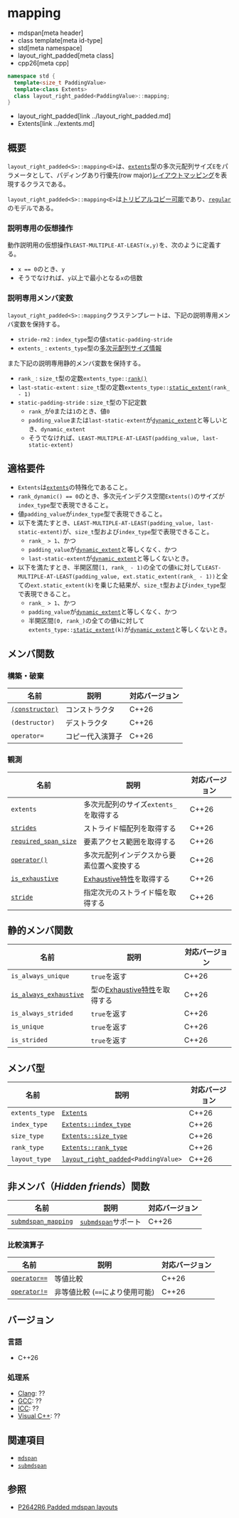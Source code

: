 # mapping
* mdspan[meta header]
* class template[meta id-type]
* std[meta namespace]
* layout_right_padded[meta class]
* cpp26[meta cpp]

```cpp
namespace std {
  template<size_t PaddingValue>
  template<class Extents>
  class layout_right_padded<PaddingValue>::mapping;
}
```
* layout_right_padded[link ../layout_right_padded.md]
* Extents[link ../extents.md]

## 概要
`layout_right_padded<S>::mapping<E>`は、[`extents`](../extents.md)型の多次元配列サイズ`E`をパラメータとして、パディングあり行優先(row major)[レイアウトマッピング](../LayoutMapping.md)を表現するクラスである。

`layout_right_padded<S>::mapping<E>`は[トリビアルコピー可能](/reference/type_traits/is_trivially_copyable.md)であり、[`regular`](/reference/concepts/regular.md)のモデルである。

### 説明専用の仮想操作
動作説明用の仮想操作`LEAST-MULTIPLE-AT-LEAST(x,y)`を、次のように定義する。

- `x == 0`のとき、`y`
- そうでなければ、`y`以上で最小となる`x`の倍数

### 説明専用メンバ変数
`layout_right_padded<S>::mapping`クラステンプレートは、下記の説明専用メンバ変数を保持する。

- `stride-rm2` : `index_type`型の値`static-padding-stride`
- `extents_` : `extents_type`型の[多次元配列サイズ情報](../extents.md)

また下記の説明専用静的メンバ変数を保持する。

- `rank_` : `size_t`型の定数`extents_type::`[`rank()`](../extents/rank.md)
- `last-static-extent` : `size_t`型の定数`extents_type::`[`static_extent`](../extents/static_extent.md)`(rank_ - 1)`
- `static-padding-stride` : `size_t`型の下記定数
    - `rank_`が`0`または`1`のとき、値`0`
    - `padding_value`または`last-static-extent`が[`dynamic_extent`](/reference/span/dynamic_extent.md)と等しいとき、`dynamic_extent`
    - そうでなければ、`LEAST-MULTIPLE-AT-LEAST(padding_value, last-static-extent)`


## 適格要件
- `Extents`は[`extents`](../extents.md)の特殊化であること。
- `rank_dynamic() == 0`のとき、多次元インデクス空間`Extents()`のサイズが`index_type`型で表現できること。
- 値`padding_value`が`index_type`型で表現できること。
- 以下を満たすとき、`LEAST-MULTIPLE-AT-LEAST(padding_value, last-static-extent)`が、`size_t`型および`index_type`型で表現できること。
    - `rank_ > 1`、かつ
    - `padding_value`が[`dynamic_extent`](/reference/span/dynamic_extent.md)と等しくなく、かつ
    - `last-static-extent`が[`dynamic_extent`](/reference/span/dynamic_extent.md)と等しくないとき。
- 以下を満たすとき、半開区間`[1, rank_ - 1)`の全ての値`k`に対して`LEAST-MULTIPLE-AT-LEAST(padding_value, ext.static_extent(rank_ - 1))`と全ての`ext.static_extent(k)`を乗じた結果が、`size_t`型および`index_type`型で表現できること。
    - `rank_ > 1`、かつ
    - `padding_value`が[`dynamic_extent`](/reference/span/dynamic_extent.md)と等しくなく、かつ
    - 半開区間`[0, rank_)`の全ての値`k`に対して`extents_type::`[`static_extent`](../extents/static_extent.md)`(k)`が[`dynamic_extent`](/reference/span/dynamic_extent.md)と等しくないとき。


## メンバ関数
### 構築・破棄

| 名前 | 説明 | 対応バージョン |
|------|------|----------------|
| [`(constructor)`](mapping/op_constructor.md.nolink) | コンストラクタ | C++26 |
| `(destructor)` | デストラクタ | C++26 |
| `operator=`    | コピー代入演算子 | C++26 |

### 観測

| 名前 | 説明 | 対応バージョン |
|------|------|----------------|
| `extents` | 多次元配列のサイズ`extents_`を取得する | C++26 |
| [`strides`](mapping/strides.md.nolink) | ストライド幅配列を取得する | C++26 |
| [`required_span_size`](mapping/required_span_size.md.nolink) | 要素アクセス範囲を取得する | C++26 |
| [`operator()`](mapping/op_call.md.nolink) | 多次元配列インデクスから要素位置へ変換する | C++26 |
| [`is_exhaustive`](mapping/is_exhaustive.md.nolink) | [Exhaustive特性](../LayoutMapping.md)を取得する | C++26 |
| [`stride`](mapping/stride.md.nolink) | 指定次元のストライド幅を取得する | C++26 |


## 静的メンバ関数

| 名前 | 説明 | 対応バージョン |
|------|------|----------------|
| `is_always_unique`  | `true`を返す | C++26 |
| [`is_always_exhaustive`](mapping/is_always_exhaustive.md.nolink) | 型の[Exhaustive特性](../LayoutMapping.md)を取得する | C++26 |
| `is_always_strided` | `true`を返す | C++26 |
| `is_unique`  | `true`を返す | C++26 |
| `is_strided` | `true`を返す | C++26 |


## メンバ型

| 名前 | 説明 | 対応バージョン |
|------|------|----------------|
| `extents_type` | [`Extents`](../extents.md) | C++26 |
| `index_type` | [`Extents::index_type`](../extents.md) | C++26 |
| `size_type` | [`Extents::size_type`](../extents.md) | C++26 |
| `rank_type` | [`Extents::rank_type`](../extents.md) | C++26 |
| `layout_type` | [`layout_right_padded`](../layout_right_padded.md)`<PaddingValue>` | C++26 |


## 非メンバ（*Hidden friends*）関数

| 名前 | 説明 | 対応バージョン |
|------|------|----------------|
| [`submdspan_mapping`](mapping/submdspan_mapping.md) | [`submdspan`](../submdspan.md)サポート | C++26 |

### 比較演算子

| 名前 | 説明 | 対応バージョン |
|------|------|----------------|
| [`operator==`](mapping/op_equal.md.nolink) | 等値比較 | C++26 |
| [`operator!=`](mapping/op_equal.md.nolink) | 非等値比較 (`==`により使用可能) | C++26 |


## バージョン
### 言語
- C++26

### 処理系
- [Clang](/implementation.md#clang): ??
- [GCC](/implementation.md#gcc): ??
- [ICC](/implementation.md#icc): ??
- [Visual C++](/implementation.md#visual_cpp): ??


## 関連項目
- [`mdspan`](../mdspan.md)
- [`submdspan`](../submdspan.md)


## 参照
- [P2642R6 Padded mdspan layouts](https://www.open-std.org/jtc1/sc22/wg21/docs/papers/2024/p2642r6.pdf)
